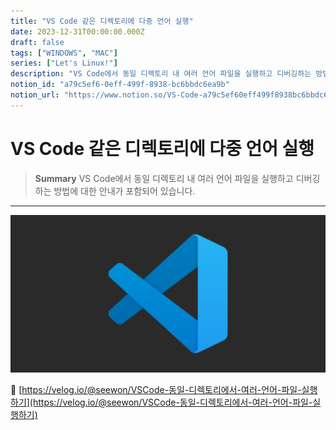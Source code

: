 ```yaml
---
title: "VS Code 같은 디렉토리에 다중 언어 실행"
date: 2023-12-31T00:00:00.000Z
draft: false
tags: ["WINDOWS", "MAC"]
series: ["Let's Linux!"]
description: "VS Code에서 동일 디렉토리 내 여러 언어 파일을 실행하고 디버깅하는 방법에 대한 안내가 포함되어 있습니다."
notion_id: "a79c5ef6-0eff-499f-8938-bc6bbdc6ea9b"
notion_url: "https://www.notion.so/VS-Code-a79c5ef60eff499f8938bc6bbdc6ea9b"
---
```


# VS Code 같은 디렉토리에 다중 언어 실행

> **Summary**
> VS Code에서 동일 디렉토리 내 여러 언어 파일을 실행하고 디버깅하는 방법에 대한 안내가 포함되어 있습니다.

---

![Image](image_86a939377318.png)

🔗 [https://velog.io/@seewon/VSCode-동일-디렉토리에서-여러-언어-파일-실행하기](https://velog.io/@seewon/VSCode-동일-디렉토리에서-여러-언어-파일-실행하기)

